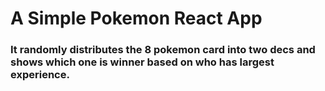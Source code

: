 # A Simple Pokemon React App

### It randomly distributes the 8 pokemon card into two decs and shows which one is winner based on who has largest experience.
